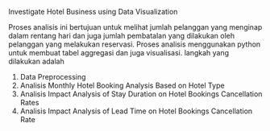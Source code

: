 Investigate Hotel Business using Data Visualization

Proses analisis ini bertujuan untuk melihat jumlah pelanggan yang menginap dalam rentang hari dan juga jumlah pembatalan yang dilakukan oleh pelanggan yang melakukan reservasi. Proses analisis menggunakan python untuk membuat tabel aggregasi dan juga visualisasi. langkah yang dilakukan adalah
  1. Data Preprocessing
  2. Analisis Monthly Hotel Booking Analysis Based on Hotel Type
  3. Analisis Impact Analysis of Stay Duration on Hotel Bookings Cancellation Rates
  4. Analisis Impact Analysis of Lead Time on Hotel Bookings Cancellation Rate


